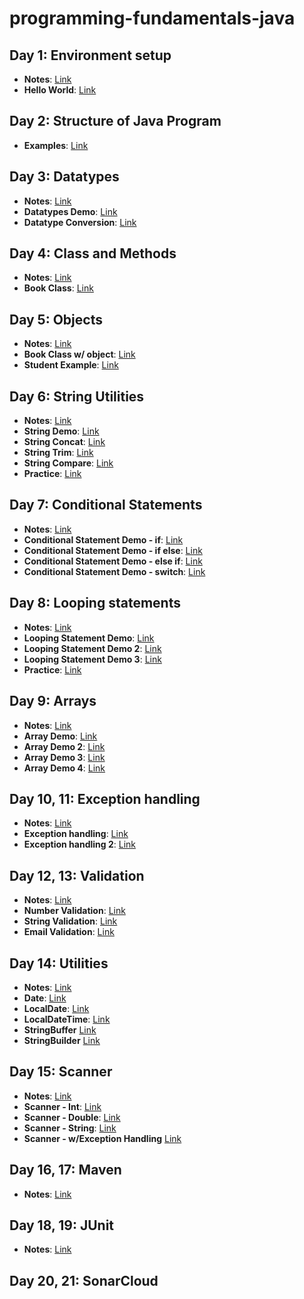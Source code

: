 # programming-fundamentals-java

## Day 1: Environment setup
- **Notes**: [Link](https://github.com/Vinit-source/programming-fundamentals-java/blob/1-environment-setup/src/day01/README.md)
- **Hello World**: [Link](https://github.com/Vinit-source/programming-fundamentals-java/blob/1-environment-setup/src/day01/HelloWorld.java)

## Day 2: Structure of Java Program

- **Examples**: [Link](https://runestone.academy/ns/books/published/fssa_java/index.html)

## Day 3: Datatypes
- **Notes**: [Link](https://github.com/Vinit-source/programming-fundamentals-java/blob/main/src/day03/README.md)
- **Datatypes Demo**: [Link](https://github.com/Vinit-source/programming-fundamentals-java/blob/main/src/day03/DatatypeDemo.java)
- **Datatype Conversion**: [Link](https://github.com/Vinit-source/programming-fundamentals-java/blob/main/src/day03/DataConversionDemo.java)

## Day 4: Class and Methods
- **Notes**: [Link](https://github.com/Vinit-source/programming-fundamentals-java/blob/main/src/day04/README.md)
- **Book Class**: [Link](https://github.com/Vinit-source/programming-fundamentals-java/blob/main/src/day04/BookDemo.java)

## Day 5: Objects
- **Notes**: [Link](https://github.com/Vinit-source/programming-fundamentals-java/blob/main/src/day05/README.md)
- **Book Class w/ object**: [Link](https://github.com/Vinit-source/programming-fundamentals-java/blob/main/src/day05/BookDemo.java)
- **Student Example**: [Link](https://github.com/Vinit-source/programming-fundamentals-java/blob/main/src/day05/Student.java)

## Day 6: String Utilities
- **Notes**: [Link](https://github.com/Vinit-source/programming-fundamentals-java/blob/main/src/day06/README.md)
- **String Demo**: [Link](https://github.com/Vinit-source/programming-fundamentals-java/blob/main/src/day06/StringDemo.java)
- **String Concat**: [Link](https://github.com/Vinit-source/programming-fundamentals-java/blob/main/src/day06/StringConcatDemo.java)
- **String Trim**: [Link](https://github.com/Vinit-source/programming-fundamentals-java/blob/main/src/day06/StringTrimDemo.java)
- **String Compare**: [Link](https://github.com/Vinit-source/programming-fundamentals-java/blob/main/src/day06/StringCompareDemo.java)
- **Practice**: [Link](https://github.com/Vinit-source/programming-fundamentals-java/blob/main/src/day06/practice.md)

## Day 7: Conditional Statements
- **Notes**: [Link](https://github.com/suryaumapathy2812/programming-fundamentals-java/blob/main/src/day07/README.md)
- **Conditional Statement Demo - if**: [Link](https://github.com/suryaumapathy2812/programming-fundamentals-java/blob/main/src/day07/ConditionalStatementDemo.java)
- **Conditional Statement Demo - if else**: [Link](https://github.com/suryaumapathy2812/programming-fundamentals-java/blob/main/src/day07/ConditionalStatementDemo2.java)
- **Conditional Statement Demo - else if**: [Link](https://github.com/suryaumapathy2812/programming-fundamentals-java/blob/main/src/day07/ConditionalStatementDemo3.java)
- **Conditional Statement Demo - switch**: [Link](https://github.com/suryaumapathy2812/programming-fundamentals-java/blob/main/src/day07/ConditionalStatementDemo4.java)


## Day 8: Looping statements
- **Notes**: [Link](https://github.com/suryaumapathy2812/programming-fundamentals-java/blob/main/src/day08/README.md)
- **Looping Statement Demo**: [Link](https://github.com/suryaumapathy2812/programming-fundamentals-java/blob/main/src/day08/LoopingStatmentDemo.java)
- **Looping Statement Demo 2**: [Link](https://github.com/suryaumapathy2812/programming-fundamentals-java/blob/main/src/day08/LoopingStatmentDemo2.java)
- **Looping Statement Demo 3**: [Link](https://github.com/suryaumapathy2812/programming-fundamentals-java/blob/main/src/day08/LoopingStatmentDemo3.java)
- **Practice**: [Link]()

## Day 9: Arrays
- **Notes**: [Link](https://github.com/suryaumapathy2812/programming-fundamentals-java/blob/main/src/day09/README.md)
- **Array Demo**: [Link](https://github.com/suryaumapathy2812/programming-fundamentals-java/blob/main/src/day09/ArrayDemo.java)
- **Array Demo 2**: [Link](https://github.com/suryaumapathy2812/programming-fundamentals-java/blob/main/src/day09/ArrayDemo2.java)
- **Array Demo 3**: [Link](https://github.com/suryaumapathy2812/programming-fundamentals-java/blob/main/src/day09/ArrayDemo3.java)
- **Array Demo 4**: [Link](https://github.com/suryaumapathy2812/programming-fundamentals-java/blob/main/src/day09/ArrayDemo4.java)


## Day 10, 11: Exception handling
- **Notes**: [Link](https://github.com/suryaumapathy2812/programming-fundamentals-java/blob/main/src/day10/README.md)
- **Exception handling**: [Link](https://github.com/suryaumapathy2812/programming-fundamentals-java/blob/main/src/day10/ExceptionHandlingDemo.java)
- **Exception handling 2**: [Link](https://github.com/suryaumapathy2812/programming-fundamentals-java/blob/main/src/day10/ExceptionHandlingDemo2.java)

## Day 12, 13: Validation
- **Notes**: [Link](https://github.com/suryaumapathy2812/programming-fundamentals-java/blob/main/src/day11/README.md)
- **Number Validation**: [Link](https://github.com/suryaumapathy2812/programming-fundamentals-java/blob/main/src/day11/NumberValidationDemo.java)
- **String Validation**: [Link](https://github.com/suryaumapathy2812/programming-fundamentals-java/blob/main/src/day11/StringValidationDemo.java)
- **Email Validation**: [Link](https://github.com/suryaumapathy2812/programming-fundamentals-java/blob/main/src/day11/EmailValidationDemo.java)


## Day 14: Utilities
- **Notes**: [Link](https://github.com/suryaumapathy2812/programming-fundamentals-java/blob/main/src/day12/README.md)
- **Date**: [Link](https://github.com/suryaumapathy2812/programming-fundamentals-java/blob/main/src/day12/DateDemo.java)
- **LocalDate**: [Link](https://github.com/suryaumapathy2812/programming-fundamentals-java/blob/main/src/day12/DateDemo2.java)
- **LocalDateTime**: [Link](https://github.com/suryaumapathy2812/programming-fundamentals-java/blob/main/src/day12/DateDemo3.java)
- **StringBuffer**  [Link](https://github.com/suryaumapathy2812/programming-fundamentals-java/blob/main/src/day12/StringBufferDemo.java)
- **StringBuilder** [Link](https://github.com/suryaumapathy2812/programming-fundamentals-java/blob/main/src/day12/StringBuilderDemo.java)


## Day 15: Scanner
- **Notes**: [Link](https://github.com/suryaumapathy2812/programming-fundamentals-java/blob/main/src/day13/README.md)
- **Scanner - Int**: [Link](https://github.com/suryaumapathy2812/programming-fundamentals-java/blob/main/src/day13/ScannerIntDemo.java)
- **Scanner - Double**: [Link](https://github.com/suryaumapathy2812/programming-fundamentals-java/blob/main/src/day13/ScannerDoubleDemo.java)
- **Scanner - String**: [Link](https://github.com/suryaumapathy2812/programming-fundamentals-java/blob/main/src/day13/ScannerStringDemo.java) 
- **Scanner - w/Exception Handling**  [Link](https://github.com/suryaumapathy2812/programming-fundamentals-java/blob/main/src/day13/ScannerExceptionHandlingDemo.java) 

## Day 16, 17: Maven
- **Notes**: [Link](https://github.com/suryaumapathy2812/programming-fundamentals-java/blob/main/src/day14/README.md)


## Day 18, 19: JUnit
- **Notes**: [Link](https://github.com/suryaumapathy2812/programming-fundamentals-java/blob/main/src/day15/README.md)


## Day 20, 21: SonarCloud
